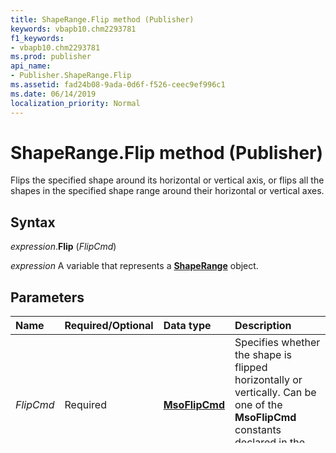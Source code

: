 ```yaml
---
title: ShapeRange.Flip method (Publisher)
keywords: vbapb10.chm2293781
f1_keywords:
- vbapb10.chm2293781
ms.prod: publisher
api_name:
- Publisher.ShapeRange.Flip
ms.assetid: fad24b08-9ada-0d6f-f526-ceec9ef996c1
ms.date: 06/14/2019
localization_priority: Normal
---
```



# ShapeRange.Flip method (Publisher)

Flips the specified shape around its horizontal or vertical axis, or flips all the shapes in the specified shape range around their horizontal or vertical axes.


## Syntax

_expression_.**Flip** (_FlipCmd_)

_expression_ A variable that represents a **[ShapeRange](Publisher.ShapeRange.md)** object.


## Parameters

|Name|Required/Optional|Data type|Description|
|:-----|:-----|:-----|:-----|
|_FlipCmd_|Required| **[MsoFlipCmd](office.msoflipcmd.md)**| Specifies whether the shape is flipped horizontally or vertically. Can be one of the **MsoFlipCmd** constants declared in the Microsoft Office type library.|


## Example

This example adds a triangle to the first page of the active publication, duplicates the triangle, and then flips the duplicate triangle vertically and makes it red.

```vb
With ActiveDocument.Pages(1).Shapes _ 
 .AddShape(Type:=msoShapeRightTriangle, _ 
 Left:=10, Top:=10, Width:=50, Height:=50) _ 
 .Duplicate 
 .Fill.ForeColor.RGB = RGB(255, 0, 0) 
 .Flip msoFlipVertical 
End With 

```

[!include[Support and feedback](~/includes/feedback-boilerplate.md)]